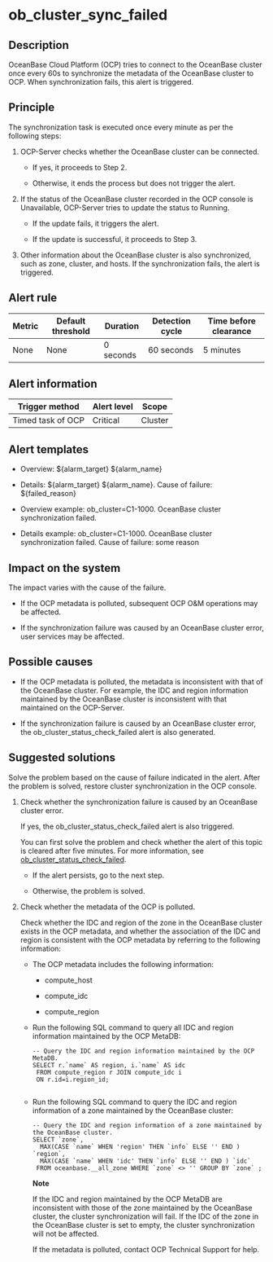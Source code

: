 ob_cluster_sync_failed 
===========================================



**Description** 
------------------------------------

OceanBase Cloud Platform (OCP) tries to connect to the OceanBase cluster once every 60s to synchronize the metadata of the OceanBase cluster to OCP. When synchronization fails, this alert is triggered.

Principle 
------------------------------

The synchronization task is executed once every minute as per the following steps:

1. OCP-Server checks whether the OceanBase cluster can be connected. 

   * If yes, it proceeds to Step 2.

     
   
   * Otherwise, it ends the process but does not trigger the alert.

     
   

   

2. If the status of the OceanBase cluster recorded in the OCP console is Unavailable, OCP-Server tries to update the status to Running. 

   * If the update fails, it triggers the alert.

     
   
   * If the update is successful, it proceeds to Step 3.

     
   

   

3. Other information about the OceanBase cluster is also synchronized, such as zone, cluster, and hosts. If the synchronization fails, the alert is triggered.

   




**Alert rule** 
-----------------------------------



| Metric | Default threshold | Duration  | Detection cycle | Time before clearance |
|--------|-------------------|-----------|-----------------|-----------------------|
| None   | None              | 0 seconds | 60 seconds      | 5 minutes             |



**Alert information** 
------------------------------------------



|  Trigger method   | Alert level |  Scope  |
|-------------------|-------------|---------|
| Timed task of OCP | Critical    | Cluster |



**Alert templates** 
----------------------------------------

* Overview: ${alarm_target} ${alarm_name}

  

* Details: ${alarm_target} ${alarm_name}. Cause of failure: ${failed_reason}

  

* Overview example: ob_cluster=C1-1000. OceanBase cluster synchronization failed.

  

* Details example: ob_cluster=C1-1000. OceanBase cluster synchronization failed. Cause of failure: some reason

  




**Impact on the system** 
---------------------------------------------

The impact varies with the cause of the failure. 

* If the OCP metadata is polluted, subsequent OCP O\&M operations may be affected.

  

* If the synchronization failure was caused by an OceanBase cluster error, user services may be affected.

  




**Possible causes** 
----------------------------------------

* If the OCP metadata is polluted, the metadata is inconsistent with that of the OceanBase cluster. For example, the IDC and region information maintained by the OceanBase cluster is inconsistent with that maintained on the OCP-Server.

  

* If the synchronization failure is caused by an OceanBase cluster error, the ob_cluster_status_check_failed alert is also generated.

  




**Suggested solutions** 
--------------------------------------------

Solve the problem based on the cause of failure indicated in the alert. After the problem is solved, restore cluster synchronization in the OCP console. 

1. Check whether the synchronization failure is caused by an OceanBase cluster error. 

   If yes, the ob_cluster_status_check_failed alert is also triggered. 

   You can first solve the problem and check whether the alert of this topic is cleared after five minutes. For more information, see [ob_cluster_status_check_failed](/en-US/4.alarm-reference/2.ob-alert/2.failed-to-check-the-status-of-the-ob_cluster_status_check_failed-ob-cluster.md). 
   * If the alert persists, go to the next step.

     
   
   * Otherwise, the problem is solved.

     
   

   

2. Check whether the metadata of the OCP is polluted. 

   Check whether the IDC and region of the zone in the OceanBase cluster exists in the OCP metadata, and whether the association of the IDC and region is consistent with the OCP metadata by referring to the following information: 
   * The OCP metadata includes the following information:

     * compute_host

       
     
     * compute_idc

       
     
     * compute_region

       
     

     
   
   * Run the following SQL command to query all IDC and region information maintained by the OCP MetaDB:

     ```unknow
     -- Query the IDC and region information maintained by the OCP MetaDB.
     SELECT r.`name` AS region, i.`name` AS idc 
      FROM compute_region r JOIN compute_idc i 
      ON r.id=i.region_id;
      
     ```

     
   
   * Run the following SQL command to query the IDC and region information of a zone maintained by the OceanBase cluster:

     ```unknow
     -- Query the IDC and region information of a zone maintained by the OceanBase cluster.
     SELECT `zone`,
       MAX(CASE `name` WHEN 'region' THEN `info` ELSE '' END ) `region`, 
       MAX(CASE `name` WHEN 'idc' THEN `info` ELSE '' END ) `idc`       
      FROM oceanbase.__all_zone WHERE `zone` <> '' GROUP BY `zone` ;
     ```

     

     
     **Note**

     

     If the IDC and region maintained by the OCP MetaDB are inconsistent with those of the zone maintained by the OceanBase cluster, the cluster synchronization will fail. If the IDC of the zone in the OceanBase cluster is set to empty, the cluster synchronization will not be affected.

     If the metadata is polluted, contact OCP Technical Support for help.
     
   

   



